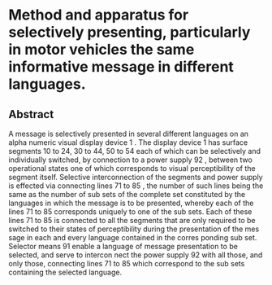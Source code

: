 # Method and apparatus for selectively presenting, particularly in motor vehicles the same informative message in different languages.

## Abstract
A message is selectively presented in several different languages on an alpha numeric visual display device 1 . The display device 1 has surface segments 10 to 24, 30 to 44, 50 to 54 each of which can be selectively and individually switched, by connection to a power supply 92 , between two operational states one of which corresponds to visual perceptibility of the segment itself. Selective interconnection of the segments and power supply is effected via connecting lines 71 to 85 , the number of such lines being the same as the number of sub sets of the complete set constituted by the languages in which the message is to be presented, whereby each of the lines 71 to 85 corresponds uniquely to one of the sub sets. Each of these lines 71 to 85 is connected to all the segments that are only required to be switched to their states of perceptibility during the presentation of the mes sage in each and every language contained in the corres ponding sub set. Selector means 91 enable a language of message presentation to be selected, and serve to intercon nect the power supply 92 with all those, and only those, connecting lines 71 to 85 which correspond to the sub sets containing the selected language.
